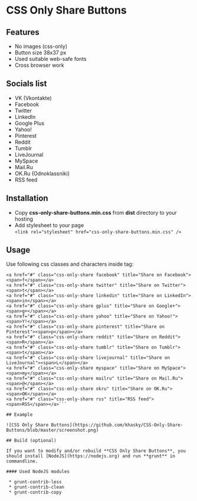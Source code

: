 CSS Only Share Buttons
===================

## Features

 * No images (css-only)
 * Button size 38x37 px
 * Used suitable web-safe fonts
 * Cross browser work

## Socials list

 * VK (Vkontakte)
 * Facebook
 * Twitter
 * LinkedIn
 * Google Plus
 * Yahoo!
 * Pinterest
 * Reddit
 * Tumblr
 * LiveJournal
 * MySpace
 * Mail.Ru
 * OK.Ru (Odnoklassniki)
 * RSS feed
 
## Installation

 * Copy **css-only-share-buttons.min.css** from **dist** directory to your hosting
 * Add stylesheet to your page   
 ```<link rel="stylesheet" href="css-only-share-buttons.min.css" />```

## Usage

Use following css classes and characters inside **<span></span>** tag:

```<a href="#" class="css-only-share vk" title="Share on VK"><span>B</span></a>
<a href="#" class="css-only-share facebook" title="Share on Facebook"><span>f</span></a>
<a href="#" class="css-only-share twitter" title="Share on Twitter"><span>t</span></a>
<a href="#" class="css-only-share linkedin" title="Share on LinkedIn"><span>in</span></a>
<a href="#" class="css-only-share gplus" title="Share on Google+"><span>g+</span></a>
<a href="#" class="css-only-share yahoo" title="Share on Yahoo!"><span>Y!</span></a>
<a href="#" class="css-only-share pinterest" title="Share on Pinterest"><span>p</span></a>
<a href="#" class="css-only-share reddit" title="Share on Reddit"><span>R</span></a>
<a href="#" class="css-only-share tumblr" title="Share on Tumblr"><span>t</span></a>
<a href="#" class="css-only-share livejournal" title="Share on LiveJournal"><span>L</span></a>
<a href="#" class="css-only-share myspace" title="Share on MySpace"><span>my</span></a>
<a href="#" class="css-only-share mailru" title="Share on Mail.Ru"><span>@</span></a>
<a href="#" class="css-only-share okru" title="Share on OK.Ru"><span>OK</span></a>
<a href="#" class="css-only-share rss" title="RSS feed"><span>RSS</span></a>```

## Example

![CSS Only Share Buttons](https://github.com/khasky/CSS-Only-Share-Buttons/blob/master/screenshot.png)

## Build (optional)

If you want to modify and/or rebuild **CSS Only Share Buttons**, you should install [NodeJS](https://nodejs.org) and run **grunt** in commandline.  

#### Used NodeJS modules

 * grunt-contrib-less
 * grunt-contrib-clean
 * grunt-contrib-copy